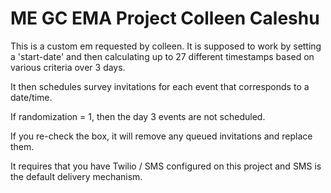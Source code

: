 # ME GC EMA Project Colleen Caleshu

This is a custom em requested by colleen.  It is supposed to work by setting a 'start-date' and then calculating up to 27 different timestamps based on various criteria over 3 days.  

It then schedules survey invitations for each event that corresponds to a date/time.

If randomization = 1, then the day 3 events are not scheduled.

If you re-check the box, it will remove any queued invitations and replace them.

It requires that you have Twilio / SMS configured on this project and SMS is the default delivery mechanism.